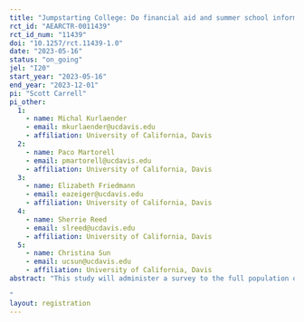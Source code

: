 ```yaml
---
title: "Jumpstarting College: Do financial aid and summer school information nudges to high school seniors improve college outcomes?"
rct_id: "AEARCTR-0011439"
rct_id_num: "11439"
doi: "10.1257/rct.11439-1.0"
date: "2023-05-16"
status: "on_going"
jel: "I20"
start_year: "2023-05-16"
end_year: "2023-12-01"
pi: "Scott Carrell"
pi_other:
  1:
    - name: Michal Kurlaender
    - email: mkurlaender@ucdavis.edu
    - affiliation: University of California, Davis
  2:
    - name: Paco Martorell
    - email: pmartorell@ucdavis.edu
    - affiliation: University of California, Davis
  3:
    - name: Elizabeth Friedmann
    - email: eazeiger@ucdavis.edu
    - affiliation: University of California, Davis
  4:
    - name: Sherrie Reed
    - email: slreed@ucdavis.edu
    - affiliation: University of California, Davis
  5:
    - name: Christina Sun
    - email: ucsun@ucdavis.edu
    - affiliation: University of California, Davis
abstract: "This study will administer a survey to the full population of current California high school seniors who have initiated a financial aid application in Spring 2023 and ask about their experiences in high school and plans for college attendance in Summer and Fall 2023. This study will draw on responses from a survey instrument developed by researchers at UC Davis, with input and consultation from California Student Aid Commission (CSAC) officials. The survey focuses on three domains: 1) students’ plans for college enrollment; 2) supports students received in applying for financial aid; and 3) their perceptions about their high school performance and experiences. As described below, within the survey, we include two information nudges.  One nudge provides information on the potential benefits of attending summer school at a California Community College.  The second nudge provides information on the potential financial aid benefits of enrolling full-time at a California Community College.  Both information nudges are administered randomly to the survey respondents to see if the information provided influences student college enrollment and subsequent outcomes. 
"
layout: registration
---
```


